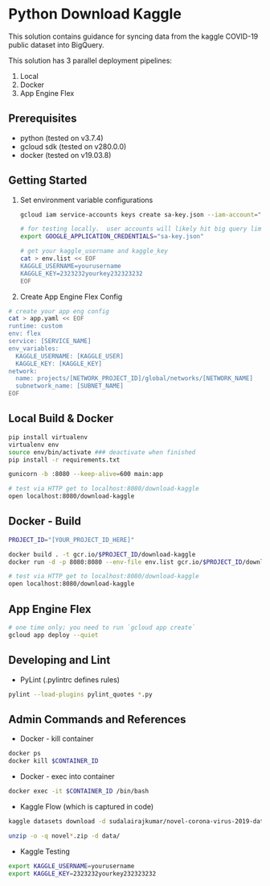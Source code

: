# Python Download Kaggle

This solution contains guidance for syncing data from the kaggle COVID-19 public dataset into BigQuery.

This solution has 3 parallel deployment pipelines:

1. Local
2. Docker
3. App Engine Flex

## Prerequisites

* python (tested on v3.7.4)
* gcloud sdk (tested on v280.0.0)
* docker (tested on v19.03.8)

## Getting Started

1. Set environment variable configurations

    ```bash
    gcloud iam service-accounts keys create sa-key.json --iam-account="$PROJECT_ID@appspot.gserviceaccount.com"

    # for testing locally.  user accounts will likely hit big query limits
    export GOOGLE_APPLICATION_CREDENTIALS="sa-key.json"

    # get your kaggle_username and kaggle_key
    cat > env.list << EOF
    KAGGLE_USERNAME=yourusername
    KAGGLE_KEY=2323232yourkey232323232
    EOF
    ```

2. Create App Engine Flex Config

```bash
# create your app eng config
cat > app.yaml << EOF
runtime: custom
env: flex
service: [SERVICE_NAME]
env_variables:
  KAGGLE_USERNAME: [KAGGLE_USER]
  KAGGLE_KEY: [KAGGLE_KEY]
network:
  name: projects/[NETWORK_PROJECT_ID]/global/networks/[NETWORK_NAME]
  subnetwork_name: [SUBNET_NAME]
EOF
```

## Local Build & Docker

```bash
pip install virtualenv
virtualenv env
source env/bin/activate ### deactivate when finished
pip install -r requirements.txt

gunicorn -b :8080 --keep-alive=600 main:app

# test via HTTP get to localhost:8080/download-kaggle
open localhost:8080/download-kaggle
````

## Docker - Build

```bash
PROJECT_ID="[YOUR_PROJECT_ID_HERE]"

docker build . -t gcr.io/$PROJECT_ID/download-kaggle
docker run -d -p 8080:8080 --env-file env.list gcr.io/$PROJECT_ID/download-kaggle

# test via HTTP get to localhost:8080/download-kaggle
open localhost:8080/download-kaggle
```

## App Engine Flex

```bash
# one time only; you need to run `gcloud app create`
gcloud app deploy --quiet
```

## Developing and Lint

* PyLint (.pylintrc defines rules)

```bash
pylint --load-plugins pylint_quotes *.py
```

## Admin Commands and References

* Docker - kill container

```bash
docker ps
docker kill $CONTAINER_ID
```

* Docker - exec into container

```bash
docker exec -it $CONTAINER_ID /bin/bash
```

* Kaggle Flow (which is captured in code)

```bash
kaggle datasets download -d sudalairajkumar/novel-corona-virus-2019-dataset --force

unzip -o -q novel*.zip -d data/
```

* Kaggle Testing

```bash
export KAGGLE_USERNAME=yourusername
export KAGGLE_KEY=2323232yourkey232323232
```
